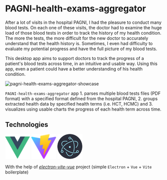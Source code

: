 # PAGNI-health-exams-aggregator

After a lot of visits in the hospital PAGNI, I had the pleasure to conduct many blood tests. On each one of these visits, the doctor had to examine the huge load of those blood tests in order to track the history of my health condition. The more the tests, the more difficult for the new doctor to accurately understand that the health history is. Sometimes, I even had difficulty to evaluate my potential progress and have the full picture of my blood tests. 

This desktop app aims to support doctors to track the progress of a patient's blood tests across time, in an intuitive and usable way. Using this app, even a patient could have a better understanding of his health condition.

![pagni-health-exams-aggregator-showcase](https://github.com/gtopsis/PAGNI-health-exams-aggregator/assets/11655698/8f059725-b06c-402d-bf28-34dafb15f98a)

`PAGNI-health-exams-aggregator` app 1. parses multiple blood tests files (PDF format) with a specified format defined from the hospital PAGNI, 2. groups extracted health data by specified health terms (i.e. HCT, HCMC) and 3. visualizes using usable charts the progress of each health term across time.

## Technologies

<p float="left">
    <img src="./README-images/vue.svg"  width="80px" height="80px" alt="Vue">
    <img src="./README-images/vite.svg"  width="80px" height="80px" alt="Vite">
    <img src="./README-images/electron.svg"  width="80px" height="80px" alt="Electron framework">
</p>

With the help of [_electron-vite-vue_](https://github.com/electron-vite/electron-vite-vue) project (simple `Electron` + `Vue` + `Vite` boilerplate)
